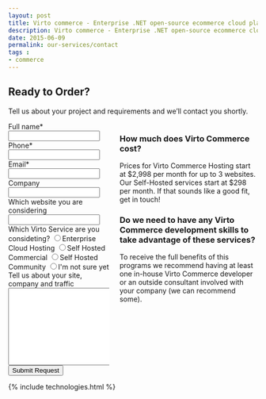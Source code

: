 ```yaml
---
layout: post
title: Virto commerce - Enterprise .NET open-source ecommerce cloud platform. Request Services
description: Virto commerce - Enterprise .NET open-source ecommerce cloud platform. Request Services
date: 2015-06-09
permalink: our-services/contact
tags : 
- commerce
---
```

<article role="main" class="main">
	<div class="partner __responsive">
		<h1 class="head-title">Ready to Order?</h1>
		<p class="text">Tell us about your project and requirements and we’ll contact you shortly.</p>
		<div class="columns">
			<div class="column">
				<div class="block">
					<form action="">
						<input type="hidden" value="Become a partner" name="Subject"/>
						<input type="hidden" value="true" name="IsResend"/>
						<input type="hidden" value="/thank-you" name="RedirectUrl" />
						<div class="column">
							<div class="control-group">
								<label for="Fullname">Full name*</label>
								<input type="text" name="Fullname" class="form-input" required>
							</div>
							<div class="control-group">
								<label for="phone">Phone*</label>
								<input type="text" name="Phone" class="form-input" required>
							</div>
						</div>
						<div class="column">
							<div class="control-group">
								<label for="email">Email*</label>
								<input type="text" name="To" class="form-input" required>
							</div>
							<div class="control-group">
								<label for="company">Company</label>
								<input type="text" name="Company" class="form-input">
							</div>
						</div>
							<div class="control-group">
								<label for="web">Which website you are considering</label>
								<input type="text" name="Website" class="form-input" required>
							</div>
						<div class="control-group">
							<label for="descr">Which Virto Service are you consideting?</label>
							<label><input name="SoftwareType" type="radio" value="Cloud Hosting"/>Enterprise Cloud Hosting</label>
							<label><input name="SoftwareType" type="radio" value="Software Licensing"/>Self Hosted Commercial</label>
							<label><input name="SoftwareType" type="radio" value="Community Licensing"/>Self Hosted Community</label>
							<label><input name="SoftwareType" type="radio" value="Not Sure"/>I'm not sure yet</label>
						</div>
						<div class="control-group">
							<label for="descr">Tell us about your site, company and traffic</label>
							<textarea rows="10" cols="30" name="Comments" class="form-text" required></textarea>
						</div>
						<div class="control-group">
							<button class="button fill" type="submit">Submit Request</button>
						</div>
					</form>
				</div>
			</div>
			<div class="column">
				<div class="block">
                    <h3>How much does Virto Commerce cost?</h3>
					<p class="text">
						Prices for Virto Commerce Hosting start at $2,998 per month for up to 3 websites. Our Self-Hosted services start at $298 per month. If that sounds like a good fit, get in touch!
					</p>
					<h3>
                        Do we need to have any Virto Commerce development skills to take advantage of these services?
                    </h3>
					<p class="text">
                        To receive the full benefits of this programs we recommend having at least one in-house Virto Commerce developer or an outside consultant involved with your company (we can recommend some).
                    </p>
				</div>
			</div>
		</div>
	</div>
	{% include technologies.html %}
</article>

